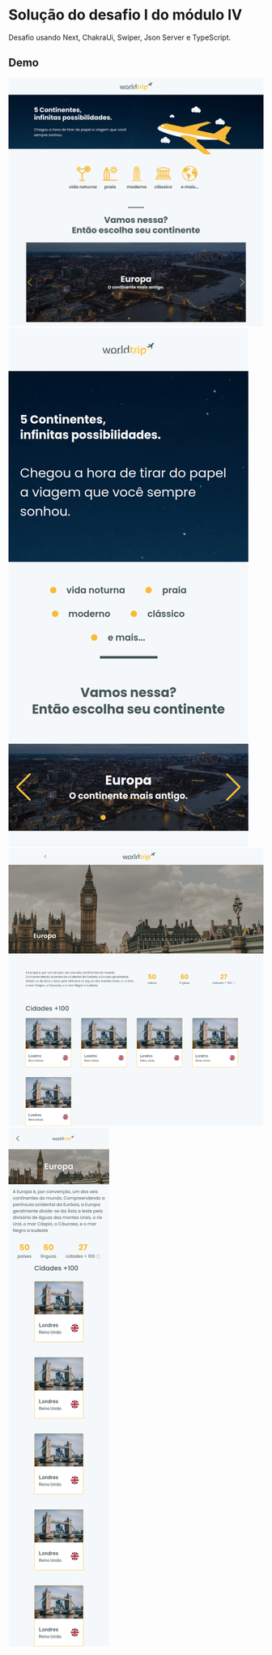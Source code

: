 # Solução do desafio I do módulo IV

Desafio usando Next, ChakraUi, Swiper, Json Server e TypeScript.

## Demo

![Home](./demo/home.png)
![Home Mobile](./demo/home_mobile.png)
![Continent](./demo/continent.png)
![Continent Mobile](./demo/continent_mobile.png)
